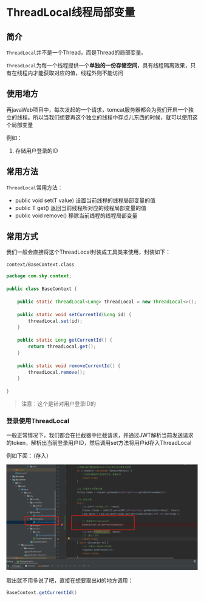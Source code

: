 # ThreadLocal线程局部变量



## 简介

`ThreadLocal`并不是一个Thread，而是Thread的局部变量。

`ThreadLocal`为每一个线程提供一个**单独的一份存储空间**，具有线程隔离效果，只有在线程内才能获取对应的值，线程外则不能访问





## 使用地方

再javaWeb项目中，每次发起的一个请求，tomcat服务器都会为我们开启一个独立的线程。所以当我们想要再这个独立的线程中存点儿东西的时候，就可以使用这个局部变量

例如：

1. 存储用户登录的ID



## 常用方法

`ThreadLocal`常用方法：

* public void set(T value) 设置当前线程的线程局部变量的值
* public T get() 返回当前线程所对应的线程局部变量的值
* public void remove() 移除当前线程的线程局部变量





## 常用方式

我们一般会直接将这个ThreadLocal封装成工具类来使用，封装如下：

`context/BaseContext.class`

```java
package com.sky.context;

public class BaseContext {

    public static ThreadLocal<Long> threadLocal = new ThreadLocal<>();

    public static void setCurrentId(Long id) {
        threadLocal.set(id);
    }

    public static Long getCurrentId() {
        return threadLocal.get();
    }

    public static void removeCurrentId() {
        threadLocal.remove();
    }

}

```

>注意：这个是针对用户登录ID的





### 登录使用ThreadLocal

一般正常情况下，我们都会在拦截器中拦截请求，并通过JWT解析当前发送请求的token，解析出当前登录用户ID，然后调用set方法将用户id存入ThreadLocal

例如下面：（存入）

![14-ThreadLocal01](assets/14-ThreadLocal01.png)



取出就不用多说了吧，直接在想要取出id的地方调用：

```java
BaseContext.getCurrentId()
```

